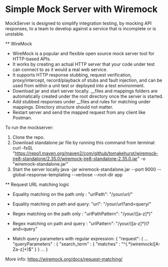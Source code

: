 # Simple Mock Server with Wiremock

MockServer is designed to simplify integration testing, by mocking API responses, to a team to develop against a service that is incomplete or is unstable.

** WireMock

* WireMock is a popular and flexible open source mock server tool for HTTP-based APIs.
* It works by creating an actual HTTP server that your code under test can connect to as it would a real web service.
* It supports HTTP response stubbing, request verification, proxy/intercept, record/playback of stubs and fault injection, and can be used from within a unit test or deployed into a test environment.
* Download jar and start server locally. __files and mappings folders are automatically created under the root directory once the server is started.
* Add stubbed responses under __files and rules for matching under mappings. Directory structure should not matter.
* Restart server and send the mapped request from any client like Postman.


To run the mockserver:

1. Clone the repo. 
2. Download standalone jar file by running this command from terminal:
curl -fsSL "https://repo1.maven.org/maven2/com/github/tomakehurst/wiremock-jre8-standalone/2.35.0/wiremock-jre8-standalone-2.35.0.jar" -o "wiremock-standalone.jar"
3. Start the server locally
java -jar wiremock-standalone.jar --port 9000 --global-response-templating --verbose --root-dir app

** Request URL matching logic
* Equality matching on the path only : "urlPath": "/your/url/"
* Equality matching on path and query: "url": "/your/url?and=query/"
* Regex matching on the path only    : "urlPathPattern": "/your/([a-z]*)"
* Regex matching on path and query   : "urlPattern": "/your/([a-z]*)\\?and=query"


* Match query parameters with regular expression: 
{
  "request": {
  ...
  "queryParameters" : {
  "search_term" : {
  "matches" : "^(.*)wiremock([A-Za-z]+)$"
  }
  }
  ...
  }

More info: https://wiremock.org/docs/request-matching/

